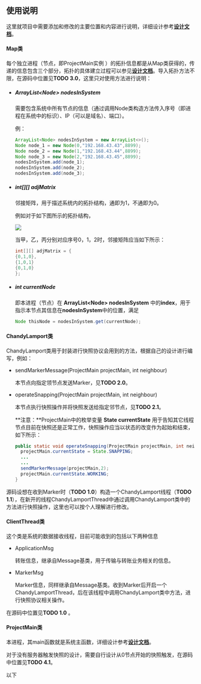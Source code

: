 ## 使用说明

这里就项目中需要添加和修改的主要位置和内容进行说明，详细设计参考[**设计文档**](https://github.com/WinterOrch/CL_TA/blob/mod/%E8%AE%BE%E8%AE%A1%E6%96%87%E6%A1%A3.md)。

#### Map类

每个独立进程（节点，即ProjectMain实例 ）的拓扑信息都是从Map类获得的，传递的信息包含三个部分，拓扑的具体建立过程可以参见[**设计文档**](https://github.com/WinterOrch/CL_TA/blob/mod/%E8%AE%BE%E8%AE%A1%E6%96%87%E6%A1%A3.md)。导入拓扑方法不限，在源码中位置见**TODO 3.0**，这里只对使用方法进行说明：

- ##### ArrayList\<Node> nodesInSystem

  需要包含系统中所有节点的信息（通过调用Node类构造方法传入序号（即进程在系统中的标识）、IP（可以是域名）、端口）。

  例：

  ```java
  ArrayList<Node> nodesInSystem = new ArrayList<>();
  Node node_1 = new Node(0,"192.168.43.43",8899);
  Node node_2 = new Node(1,"192.168.43.44",8899);
  Node node_3 = new Node(2,"192.168.43.45",8899);
  nodesInSystem.add(node_1);
  nodesInSystem.add(node_2);
  nodesInSystem.add(node_3);
  ```

- ##### int\[][] adjMatrix

  邻接矩阵，用于描述系统内的拓扑结构，通即为1，不通即为0。

  例如对于如下图所示的拓扑结构，

  ![](C:\Users\yuant\Desktop\未标题-2.jpg)

  当甲，乙，丙分别对应序号0，1，2时，邻接矩阵应当如下所示：

  ```java
  int[][] adjMatrix = {
  {0,1,0},
  {1,0,1}
  {0,1,0}
  };
  ```

- ##### int currentNode

  即本进程（节点）在 **ArrayList\<Node> nodesInSystem** 中的**index**，用于指示本节点其信息在**nodesInSystem**中的位置，满足

  ```java
  Node thisNode = nodesInSystem.get(currentNode);
  ```

#### ChandyLamport类

ChandyLamport类用于封装进行快照协议会用到的方法，根据自己的设计进行编写，例如：

- sendMarkerMessage(ProjectMain projectMain, int neighbour)

  本节点向指定领节点发送Marker，见**TODO 2.0**。

- operateSnapping(ProjectMain projectMain, int neighbour)

  本节点执行快照操作并将快照发送给指定邻节点，见**TODO 2.1**。

  **注意：**ProjectMain中的枚举变量 **State currentState** 用于告知其它线程节点目前在快照还是正常工作，快照操作应当以状态的改变作为起始和结束，如下所示：

  ```java
  public static void operateSnapping(ProjectMain projectMain, int neighbour) {
  	projectMain.currentState = State.SNAPPING;
    ...
    ...
    sendMarkerMessage(projectMain,2);
    projectMain.currentState.WORKING;
  }
  ```

源码设想在收到Marker时（**TODO 1.0**）构造一个ChandyLamport线程（**TODO 1.1**），在新开的线程ChandyLamportThread中通过调用ChandyLamport类中的方法进行快照操作，这里也可以按个人理解进行修改。

#### ClientThread类

这个类是系统的数据接收线程，目前可能收到的包括以下两种信息

- ApplicationMsg

  转账信息，继承自Message基类，用于传输与转账业务相关的信息。

- MarkerMsg

  Marker信息，同样继承自Message基类。收到Marker后开启一个ChandyLamportThread，后在该线程中调用ChandyLamport类中方法，进行快照协议相关操作。

在源码中位置见**TODO 1.0** 。

#### ProjectMain类

本进程，其main函数就是系统主函数，详细设计参考[**设计文档**](https://github.com/WinterOrch/CL_TA/blob/mod/%E8%AE%BE%E8%AE%A1%E6%96%87%E6%A1%A3.md)。

对于没有服务器触发快照的设计，需要自行设计从0节点开始的快照触发，在源码中位置见**TODO 4.1**。



以下
